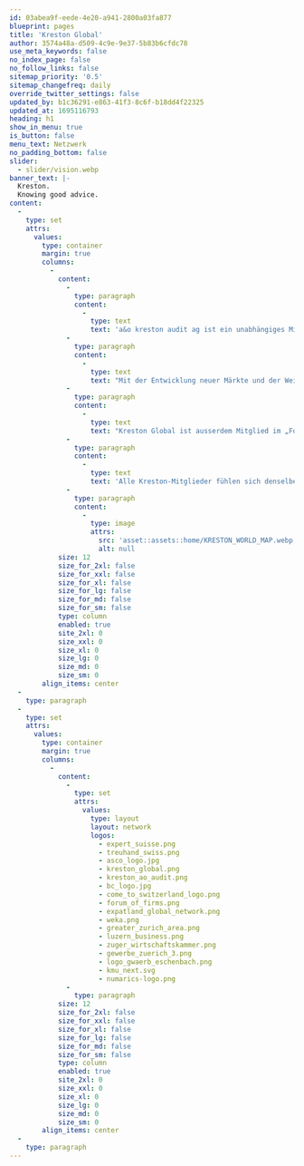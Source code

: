 ```yaml
---
id: 03abea9f-eede-4e20-a941-2800a03fa877
blueprint: pages
title: 'Kreston Global'
author: 3574a48a-d509-4c9e-9e37-5b83b6cfdc78
use_meta_keywords: false
no_index_page: false
no_follow_links: false
sitemap_priority: '0.5'
sitemap_changefreq: daily
override_twitter_settings: false
updated_by: b1c36291-e863-41f3-8c6f-b18dd4f22325
updated_at: 1695116793
heading: h1
show_in_menu: true
is_button: false
menu_text: Netzwerk
no_padding_bottom: false
slider:
  - slider/vision.webp
banner_text: |-
  Kreston.
  Knowing good advice.
content:
  -
    type: set
    attrs:
      values:
        type: container
        margin: true
        columns:
          -
            content:
              -
                type: paragraph
                content:
                  -
                    type: text
                    text: 'a&o kreston audit ag ist ein unabhängiges Mitglied von Kreston Global, einem weltweiten Netzwerk unabhängiger Treuhandunternehmen mit Sitz in London. Zum Kreston Netzwerk gehören 200 Unternehmen mit mehr als 25.000 engagierten Fachleuten in 125 Ländern. Durch dieses weltweite Netzwerk können wir Ihnen Zugang zu erstklassiger Beratung garantieren, wo auch immer auf der Welt Sie geschäftlich tätig sind oder tätig werden wollen. Das Netzwerk wurde bereits 1971 gegründet und ist derzeit das zwölftgrösste Buchhaltungsnetzwerk der Welt.'
              -
                type: paragraph
                content:
                  -
                    type: text
                    text: "Mit der Entwicklung neuer Märkte und der Weiterentwicklung von Technologie wird die Unternehmenswelt zunehmend globaler.\_Deshalb ist es wichtig, einen Partner zu haben, der in der Lage ist, internationale Lösungen zu entwickeln, die genau zu Ihnen und Ihrem Unternehmen passen. Für uns sind jedoch auch die länderspezifischen und lokalen Besonderheiten äusserst wichtig und wir verlieren diese nicht aus dem Blick. Darauf können Sie sich verlassen, denn nur so können wir Sie entsprechend Ihrer Bedürfnisse beraten."
              -
                type: paragraph
                content:
                  -
                    type: text
                    text: "Kreston Global ist ausserdem Mitglied im „Forum of Firms“, einem Zusammenschluss internationaler Netzwerke von Treuhandunternehmen.\_Das Ziel des Forums ist es, weltweit einheitliche und qualitativ hochwertige Standards für die Rechnungslegung und Abschlussprüfung zu fördern. So garantieren wir Ihnen höchste Qualität in allen Leistungen und Services, die wir für Sie erbringen."
              -
                type: paragraph
                content:
                  -
                    type: text
                    text: 'Alle Kreston-Mitglieder fühlen sich denselben Grundwerten verpflichtet: Vertrauen, schnelle Reaktion, Qualität, Integrität und Zusammenarbeit. So stellen wir jederzeit erstklassige Dienstleistungen für unsere Kunden sicher.'
              -
                type: paragraph
                content:
                  -
                    type: image
                    attrs:
                      src: 'asset::assets::home/KRESTON_WORLD_MAP.webp'
                      alt: null
            size: 12
            size_for_2xl: false
            size_for_xxl: false
            size_for_xl: false
            size_for_lg: false
            size_for_md: false
            size_for_sm: false
            type: column
            enabled: true
            site_2xl: 0
            size_xxl: 0
            size_xl: 0
            size_lg: 0
            size_md: 0
            size_sm: 0
        align_items: center
  -
    type: paragraph
  -
    type: set
    attrs:
      values:
        type: container
        margin: true
        columns:
          -
            content:
              -
                type: set
                attrs:
                  values:
                    type: layout
                    layout: network
                    logos:
                      - expert_suisse.png
                      - treuhand_swiss.png
                      - asco_logo.jpg
                      - kreston_global.png
                      - kreston_ao_audit.png
                      - bc_logo.jpg
                      - come_to_switzerland_logo.png
                      - forum_of_firms.png
                      - expatland_global_network.png
                      - weka.png
                      - greater_zurich_area.png
                      - luzern_business.png
                      - zuger_wirtschaftskammer.png
                      - gewerbe_zuerich_3.png
                      - logo_gwaerb_eschenbach.png
                      - kmu_next.svg
                      - numarics-logo.png
              -
                type: paragraph
            size: 12
            size_for_2xl: false
            size_for_xxl: false
            size_for_xl: false
            size_for_lg: false
            size_for_md: false
            size_for_sm: false
            type: column
            enabled: true
            site_2xl: 0
            size_xxl: 0
            size_xl: 0
            size_lg: 0
            size_md: 0
            size_sm: 0
        align_items: center
  -
    type: paragraph
---
```

